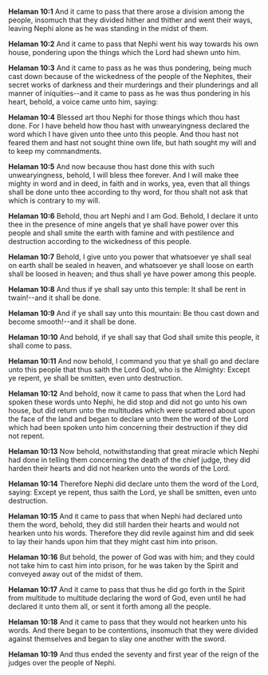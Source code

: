 **Helaman 10:1** And it came to pass that there arose a division among the people, insomuch that they divided hither and thither and went their ways, leaving Nephi alone as he was standing in the midst of them.

**Helaman 10:2** And it came to pass that Nephi went his way towards his own house, pondering upon the things which the Lord had shewn unto him.

**Helaman 10:3** And it came to pass as he was thus pondering, being much cast down because of the wickedness of the people of the Nephites, their secret works of darkness and their murderings and their plunderings and all manner of iniquities--and it came to pass as he was thus pondering in his heart, behold, a voice came unto him, saying:

**Helaman 10:4** Blessed art thou Nephi for those things which thou hast done. For I have beheld how thou hast with unwearyingness declared the word which I have given unto thee unto this people. And thou hast not feared them and hast not sought thine own life, but hath sought my will and to keep my commandments.

**Helaman 10:5** And now because thou hast done this with such unwearyingness, behold, I will bless thee forever. And I will make thee mighty in word and in deed, in faith and in works, yea, even that all things shall be done unto thee according to thy word, for thou shalt not ask that which is contrary to my will.

**Helaman 10:6** Behold, thou art Nephi and I am God. Behold, I declare it unto thee in the presence of mine angels that ye shall have power over this people and shall smite the earth with famine and with pestilence and destruction according to the wickedness of this people.

**Helaman 10:7** Behold, I give unto you power that whatsoever ye shall seal on earth shall be sealed in heaven, and whatsoever ye shall loose on earth shall be loosed in heaven; and thus shall ye have power among this people.

**Helaman 10:8** And thus if ye shall say unto this temple: It shall be rent in twain!--and it shall be done.

**Helaman 10:9** And if ye shall say unto this mountain: Be thou cast down and become smooth!--and it shall be done.

**Helaman 10:10** And behold, if ye shall say that God shall smite this people, it shall come to pass.

**Helaman 10:11** And now behold, I command you that ye shall go and declare unto this people that thus saith the Lord God, who is the Almighty: Except ye repent, ye shall be smitten, even unto destruction.

**Helaman 10:12** And behold, now it came to pass that when the Lord had spoken these words unto Nephi, he did stop and did not go unto his own house, but did return unto the multitudes which were scattered about upon the face of the land and began to declare unto them the word of the Lord which had been spoken unto him concerning their destruction if they did not repent.

**Helaman 10:13** Now behold, notwithstanding that great miracle which Nephi had done in telling them concerning the death of the chief judge, they did harden their hearts and did not hearken unto the words of the Lord.

**Helaman 10:14** Therefore Nephi did declare unto them the word of the Lord, saying: Except ye repent, thus saith the Lord, ye shall be smitten, even unto destruction.

**Helaman 10:15** And it came to pass that when Nephi had declared unto them the word, behold, they did still harden their hearts and would not hearken unto his words. Therefore they did revile against him and did seek to lay their hands upon him that they might cast him into prison.

**Helaman 10:16** But behold, the power of God was with him; and they could not take him to cast him into prison, for he was taken by the Spirit and conveyed away out of the midst of them.

**Helaman 10:17** And it came to pass that thus he did go forth in the Spirit from multitude to multitude declaring the word of God, even until he had declared it unto them all, or sent it forth among all the people.

**Helaman 10:18** And it came to pass that they would not hearken unto his words. And there began to be contentions, insomuch that they were divided against themselves and began to slay one another with the sword.

**Helaman 10:19** And thus ended the seventy and first year of the reign of the judges over the people of Nephi.

